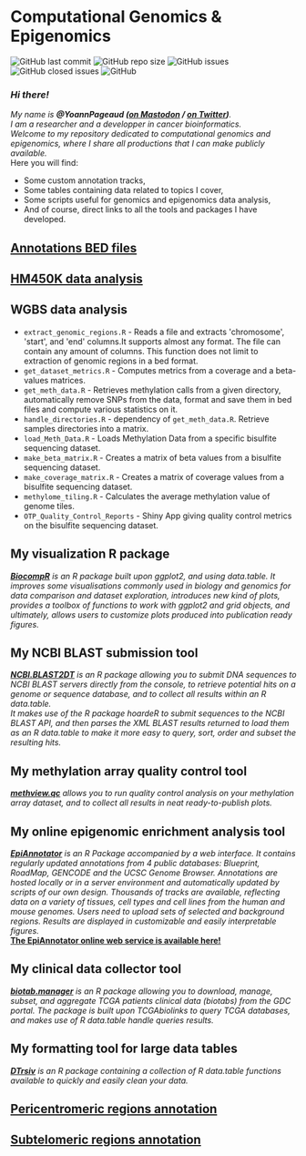 # Computational Genomics & Epigenomics
![GitHub last commit](https://img.shields.io/github/last-commit/YoannPa/Computational_Epigenomics)
![GitHub repo size](https://img.shields.io/github/repo-size/YoannPa/Computational_Epigenomics)
![GitHub issues](https://img.shields.io/github/issues-raw/YoannPa/Computational_Epigenomics)
![GitHub closed issues](https://img.shields.io/github/issues-closed-raw/YoannPa/Computational_Epigenomics)
![GitHub](https://img.shields.io/github/license/YoannPa/Computational_Epigenomics)  

### _Hi there!_  
_My name is **@YoannPageaud ([on Mastodon](https://genomic.social/@YoannPageaud) / [on Twitter](https://twitter.com/YoannPageaud))**.  
I am a researcher and a developper in cancer bioinformatics._  
_Welcome to my repository dedicated to computational genomics and epigenomics, where I share all productions that I can make publicly available._  
Here you will find:  
* Some custom annotation tracks,  
* Some tables containing data related to topics I cover,  
* Some scripts useful for genomics and epigenomics data analysis,  
* And of course, direct links to all the tools and packages I have developed.  

## [Annotations BED files](hg19_annotations/)

## [HM450K data analysis](HM450K_data_analysis/)

## WGBS data analysis
* `extract_genomic_regions.R` - Reads a file and extracts 'chromosome', 'start', and 'end' columns.It supports almost any format. The file can contain any amount of columns. This function does not limit to extraction of genomic regions in a bed format.  
* `get_dataset_metrics.R` - Computes metrics from a coverage and a beta-values matrices.  
* `get_meth_data.R` - Retrieves methylation calls from a given directory, automatically remove SNPs from the data, format and save them in bed files and compute various statistics on it.  
* `handle_directories.R` - dependency of `get_meth_data.R`. Retrieve samples directories into a matrix.  
* `load_Meth_Data.R` - Loads Methylation Data from a specific bisulfite sequencing dataset.  
* `make_beta_matrix.R` - Creates a matrix of beta values from a bisulfite sequencing dataset.  
* `make_coverage_matrix.R` - Creates a matrix of coverage values from a bisulfite sequencing dataset.  
* `methylome_tiling.R` - Calculates the average methylation value of genome tiles.  
* `OTP_Quality_Control_Reports` - Shiny App giving quality control metrics on the bisulfite sequencing dataset.  

## My visualization R package
_[**BiocompR**](https://github.com/YoannPa/BiocompR) is an R package built upon ggplot2, and using data.table. It improves some visualisations commonly used in biology and genomics for data comparison and dataset exploration, introduces new kind of plots, provides a toolbox of functions to work with ggplot2 and grid objects, and ultimately, allows users to customize plots produced into publication ready figures._  

## My NCBI BLAST submission tool
_[**NCBI.BLAST2DT**](https://github.com/YoannPa/NCBI.BLAST2DT) is an R package allowing you to submit DNA sequences to NCBI BLAST servers directly from the console, to retrieve potential hits on a genome or sequence database, and to collect all results within an R data.table._  
_It makes use of the R package hoardeR to submit sequences to the NCBI BLAST API, and then parses the XML BLAST results returned to load them as an R data.table to make it more easy to query, sort, order and subset the resulting hits._  

## My methylation array quality control tool
_[**methview.qc**](https://github.com/YoannPa/methview.qc) allows you to run quality control analysis on your methylation array dataset, and to collect all results in neat ready-to-publish plots._  

## My online epigenomic enrichment analysis tool
_[**EpiAnnotator**](https://academic.oup.com/bioinformatics/article/34/10/1781/4796958?login=false) is an R Package accompanied by a web interface. It contains regularly updated annotations from 4 public databases: Blueprint, RoadMap, GENCODE and the UCSC Genome Browser. Annotations are hosted locally or in a server environment and automatically updated by scripts of our own design. Thousands of tracks are available, reflecting data on a variety of tissues, cell types and cell lines from the human and mouse genomes. Users need to upload sets of selected and background regions. Results are displayed in customizable and easily interpretable figures._  
[**The EpiAnnotator online web service is available here!**](http://epigenomics.dkfz.de/EpiAnnotator/)  

## My clinical data collector tool
_[**biotab.manager**](https://github.com/YoannPa/biotab.manager) is an R package allowing you to download, manage, subset, and aggregate TCGA patients clinical data (biotabs) from the GDC portal. The package is built upon TCGAbiolinks to query TCGA databases, and makes use of R data.table handle queries results._  

## My formatting tool for large data tables
_[**DTrsiv**](https://github.com/YoannPa/DTrsiv) is an R package containing a collection of R data.table functions available to quickly and easily clean your data._  

## [Pericentromeric regions annotation](Pericentromeric_regions_annotation/)

## [Subtelomeric regions annotation](Subtelomeric_regions_annotation/)
